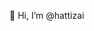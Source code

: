 👋 Hi, I’m @hattizai


<!---
hattizai/hattizai is a ✨ special ✨ repository because its `README.md` (this file) appears on your GitHub profile.
You can click the Preview link to take a look at your changes.
--->
